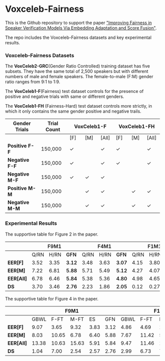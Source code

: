 # Voxceleb-Fairness

This is the Github repository to support the paper <a href="">"Improving Fairness in Speaker Verification Models Via Embedding Adaptation and Score Fusion"</a>.

The repo includes the Voxceleb-Fairness datasets and key experimental results.

### Voxceleb-Fairness Datasets

The <strong>VoxCeleb2-GRC</strong>(Gender Ratio Controlled) training dataset has five subsets. They have the same total of 2,500 speakers but with different numbers of male and female speakers. The female-to-male (F:M) gender ratio ranges from 9:1 to 1:9.

The <strong>VoxCeleb1-F</strong>(Fairness) test dataset controls for the presence of positive and negative trials with same or different genders.

The <strong>VoxCeleb1-FH</strong> (Fairness-Hard) test dataset controls more strictly, in which it only contains the same gender positive and negative trails.

<!-- 
<style type="text/css">
.tg {border-collapse:collapse;border-spacing:0;}
.tg td{border-color:black;border-style:solid;border-width:1px;font-family:Arial, sans-serif;font-size:14px; overflow:hidden;padding:10px 5px;word-break:normal;}
.tg th{border-color:black;border-style:solid;border-width:1px;font-family:Arial, sans-serif;font-size:14px;
  font-weight:normal;overflow:hidden;padding:10px 5px;word-break:normal;}
.tg .tg-fymr{border-color:inherit;font-weight:bold;text-align:center;vertical-align:top}
.tg .tg-0pky{border-color:inherit;text-align:center;vertical-align:top}
</style> -->

<table class="tg" style="width: 100%">
<thead>
  <tr>
    <th class="tg-fymr">Gender   Trials</th>
    <th class="tg-fymr">Trial Count</th>
    <th class="tg-fymr" colspan="3">VoxCeleb1-F </th>
    <th class="tg-fymr" colspan="3">VoxCeleb1-FH </th>
  </tr>
</thead>
<tbody>
  <tr>
    <td class="tg-0pky"></td>
    <td class="tg-0pky"></td>
    <td class="tg-fymr" style="width: 10%;">[F]</td>
    <td class="tg-fymr" style="width: 10%;">[M]</td>
    <td class="tg-fymr" style="width: 10%;">[All]</td>
    <td class="tg-fymr" style="width: 10%;">[F]</td>
    <td class="tg-fymr" style="width: 10%;">[M]</td>
    <td class="tg-fymr" style="width: 10%;">[All]</td>
  </tr>
  <tr>
    <td class="tg-fymr"><strong>Positive F-F</strong></td>
    <td class="tg-0pky">150,000</td>
    <td class="tg-0pky">✓</td>
    <td class="tg-0pky"></td>
    <td class="tg-0pky">✓</td>
    <td class="tg-0pky">✓</td>
    <td class="tg-0pky"></td>
    <td class="tg-0pky">✓</td>
  </tr>
  <tr>
    <td class="tg-fymr"><strong>Negative F-F</td>
    <td class="tg-0pky">150,000</td>
    <td class="tg-0pky">✓</td>
    <td class="tg-0pky"></td>
    <td class="tg-0pky">✓</td>
    <td class="tg-0pky">✓</td>
    <td class="tg-0pky"></td>
    <td class="tg-0pky">✓</td>
  </tr>
  <tr>
    <td class="tg-fymr"><strong>Negative M-F</td>
    <td class="tg-0pky">150,000</td>
    <td class="tg-0pky">✓</td>
    <td class="tg-0pky">✓</td>
    <td class="tg-0pky">✓</td>
    <td class="tg-0pky"></td>
    <td class="tg-0pky"></td>
    <td class="tg-0pky"></td>
  </tr>
  <tr>
    <td class="tg-fymr"><strong>Positive M-M</td>
    <td class="tg-0pky">150,000</td>
    <td class="tg-0pky"></td>
    <td class="tg-0pky">✓</td>
    <td class="tg-0pky">✓</td>
    <td class="tg-0pky"></td>
    <td class="tg-0pky">✓</td>
    <td class="tg-0pky">✓</td>
  </tr>
  <tr>
    <td class="tg-fymr"><strong>Negative M-M</td>
    <td class="tg-0pky">150,000</td>
    <td class="tg-0pky"></td>
    <td class="tg-0pky">✓</td>
    <td class="tg-0pky">✓</td>
    <td class="tg-0pky"></td>
    <td class="tg-0pky">✓</td>
    <td class="tg-0pky">✓</td>
  </tr>
</tbody>
</table>



### Experimental Results 


The supportive table for Figure 2 in the paper.

<!-- <style type="text/css">
.tg  {border-collapse:collapse;border-spacing:0;}
.tg td{border-color:black;border-style:solid;border-width:1px;font-family:Arial, sans-serif;font-size:14px;
  overflow:hidden;padding:10px 5px;word-break:normal;}
.tg th{border-color:black;border-style:solid;border-width:1px;font-family:Arial, sans-serif;font-size:14px;
  font-weight:normal;overflow:hidden;padding:10px 5px;word-break:normal;}
.tg .tg-l1d2{background-color:#FFF;color:#24292F;font-weight:bold;text-align:left;vertical-align:top}
.tg .tg-aldk{background-color:#FFF;color:#24292F;font-weight:bold;text-align:center;vertical-align:middle}
.tg .tg-xao6{background-color:#FFF;color:#24292F;font-weight:bold;text-align:left;vertical-align:middle}
.tg .tg-cwad{background-color:#FFF;color:#24292F;text-align:left;vertical-align:middle}
</style> -->

<table class="tg">
<thead>
  <tr>
    <th class="tg-aldk"></th>
    <th class="tg-aldk" colspan="3"><span style="font-weight:600">F9M1</span></th>
    <th class="tg-aldk" colspan="3"><span style="font-weight:600">F4M1</span></th>
    <th class="tg-aldk" colspan="3"><span style="font-weight:600">F1M1</span></th>
    <th class="tg-aldk" colspan="3"><span style="font-weight:600">F1M4</span></th>
    <th class="tg-xao6" colspan="3"><span style="font-weight:600">F1M9</span></th>
  </tr>
</thead>
<tbody>
  <tr>
    <td class="tg-cwad"></td>
    <td class="tg-cwad">Q/RN</td>
    <td class="tg-cwad">H/RN</td>
    <td class="tg-l1d2"><span style="font-weight:600">GFN</span></td>
    <td class="tg-cwad">Q/RN</td>
    <td class="tg-cwad">H/RN</td>
    <td class="tg-l1d2"><span style="font-weight:600">GFN</span></td>
    <td class="tg-cwad">Q/RN</td>
    <td class="tg-cwad">H/RN</td>
    <td class="tg-l1d2"><span style="font-weight:600">GFN</span></td>
    <td class="tg-cwad">Q/RN</td>
    <td class="tg-cwad">H/RN</td>
    <td class="tg-l1d2"><span style="font-weight:600">GFN</span></td>
    <td class="tg-cwad">Q/RN</td>
    <td class="tg-cwad">H/RN</td>
    <td class="tg-l1d2"><span style="font-weight:600">GFN</span></td>
  </tr>
  <tr>
    <td class="tg-l1d2"><span style="font-weight:600"><strong>EER[F]</span></td>
    <td class="tg-cwad">3.52</td>
    <td class="tg-cwad">3.35</td>
    <td class="tg-l1d2"><span style="font-weight:600">3.12</span></td>
    <td class="tg-cwad">3.48</td>
    <td class="tg-cwad">3.63</td>
    <td class="tg-l1d2"><span style="font-weight:600">3.07</span></td>
    <td class="tg-cwad">4.15</td>
    <td class="tg-cwad">3.80</td>
    <td class="tg-l1d2"><span style="font-weight:600">3.65</span></td>
    <td class="tg-cwad">5.61</td>
    <td class="tg-cwad">5.42</td>
    <td class="tg-l1d2"><span style="font-weight:600">4.92</span></td>
    <td class="tg-cwad">6.51</td>
    <td class="tg-cwad">6.25</td>
    <td class="tg-l1d2"><span style="font-weight:600">5.53</span></td>
  </tr>
  <tr>
    <td class="tg-l1d2"><span style="font-weight:600"><strong>EER[M]</span></td>
    <td class="tg-cwad">7.22</td>
    <td class="tg-cwad">6.81</td>
    <td class="tg-l1d2"><span style="font-weight:600">5.88</span></td>
    <td class="tg-cwad">5.71</td>
    <td class="tg-cwad">5.49</td>
    <td class="tg-l1d2"><span style="font-weight:600">5.12</span></td>
    <td class="tg-cwad">4.27</td>
    <td class="tg-cwad">4.07</td>
    <td class="tg-l1d2"><span style="font-weight:600">4.00</span></td>
    <td class="tg-cwad">3.65</td>
    <td class="tg-cwad">3.65</td>
    <td class="tg-l1d2"><span style="font-weight:600">3.82</span></td>
    <td class="tg-cwad">3.57</td>
    <td class="tg-cwad">3.42</td>
    <td class="tg-l1d2"><span style="font-weight:600">3.30</span></td>
  </tr>
  <tr>
    <td class="tg-l1d2"><span style="font-weight:600"><strong>EER[All]</span></td>
    <td class="tg-cwad">6.78</td>
    <td class="tg-cwad">6.46</td>
    <td class="tg-l1d2"><span style="font-weight:600">5.84</span></td>
    <td class="tg-cwad">5.38</td>
    <td class="tg-cwad">5.36</td>
    <td class="tg-l1d2"><span style="font-weight:600">4.80</span></td>
    <td class="tg-cwad">4.98</td>
    <td class="tg-cwad">4.65</td>
    <td class="tg-l1d2"><span style="font-weight:600">4.42</span></td>
    <td class="tg-cwad">5.84</td>
    <td class="tg-cwad">5.84</td>
    <td class="tg-l1d2"><span style="font-weight:600">5.04</span></td>
    <td class="tg-cwad">7.11</td>
    <td class="tg-cwad">7.15</td>
    <td class="tg-l1d2"><span style="font-weight:600">5.08</span></td>
  </tr>
  <tr>
    <td class="tg-l1d2"><span style="font-weight:600"><strong>DS</span></td>
    <td class="tg-cwad">3.70</td>
    <td class="tg-cwad">3.46</td>
    <td class="tg-l1d2"><span style="font-weight:600">2.76</span></td>
    <td class="tg-cwad">2.23</td>
    <td class="tg-cwad">1.86</td>
    <td class="tg-l1d2"><span style="font-weight:600">2.05</span></td>
    <td class="tg-cwad">0.12</td>
    <td class="tg-cwad">0.27</td>
    <td class="tg-l1d2"><span style="font-weight:600">0.35</span></td>
    <td class="tg-cwad">1.96</td>
    <td class="tg-cwad">1.77</td>
    <td class="tg-l1d2"><span style="font-weight:600">1.10</span></td>
    <td class="tg-cwad">2.94</td>
    <td class="tg-cwad">2.83</td>
    <td class="tg-l1d2"><span style="font-weight:600">2.23</span></td>
  </tr>
</tbody>
</table>


The supportive table for Figure 4 in the paper.

<!-- <style type="text/css">
.tg  {border-collapse:collapse;border-spacing:0;}
.tg td{border-color:black;border-style:solid;border-width:1px;font-family:Arial, sans-serif;font-size:14px;
  overflow:hidden;padding:10px 5px;word-break:normal;}
.tg th{border-color:black;border-style:solid;border-width:1px;font-family:Arial, sans-serif;font-size:14px;
  font-weight:normal;overflow:hidden;padding:10px 5px;word-break:normal;}
.tg .tg-cly1{text-align:left;vertical-align:middle}
.tg .tg-wa1i{font-weight:bold;text-align:center;vertical-align:middle}
.tg .tg-nrix{text-align:center;vertical-align:middle}
.tg .tg-amwm{font-weight:bold;text-align:center;vertical-align:top}
</style> -->

<table class="tg">
<thead>
  <tr>
    <th class="tg-wa1i"></th>
    <th class="tg-wa1i" colspan="5">F9M1&nbsp;&nbsp;&nbsp;</th>
    <th class="tg-wa1i" colspan="5">F1M1&nbsp;&nbsp;&nbsp;</th>
    <th class="tg-wa1i" colspan="5">F1M9&nbsp;&nbsp;&nbsp;</th>
  </tr>
</thead>
<tbody>
  <tr>
    <td class="tg-cly1"></td>
    <td class="tg-nrix">GBWL</td>
    <td class="tg-nrix">F-FT</td>
    <td class="tg-nrix">M-FT</td>
    <td class="tg-nrix">ES</td>
    <td class="tg-amwm">GFN</td>
    <td class="tg-nrix">GBWL</td>
    <td class="tg-nrix">F-FT</td>
    <td class="tg-nrix">M-FT</td>
    <td class="tg-nrix">ES</td>
    <td class="tg-amwm">GFN</td>
    <td class="tg-nrix">GBWL</td>
    <td class="tg-nrix">F-FT</td>
    <td class="tg-nrix">M-FT</td>
    <td class="tg-nrix">ES</td>
    <td class="tg-amwm">GFN</td>
  </tr>
  <tr>
    <td class="tg-cly1"><strong>EER[F]</td>
    <td class="tg-nrix">9.07</td>
    <td class="tg-nrix">3.65</td>
    <td class="tg-nrix">9.32</td>
    <td class="tg-nrix">3.83</td>
    <td class="tg-amwm">3.12</td>
    <td class="tg-nrix">4.86</td>
    <td class="tg-nrix">4.69</td>
    <td class="tg-nrix">12.34</td>
    <td class="tg-nrix">4.51</td>
    <td class="tg-amwm">3.65</td>
    <td class="tg-nrix">6.95</td>
    <td class="tg-nrix">6.12</td>
    <td class="tg-nrix">12.25</td>
    <td class="tg-nrix">6.48</td>
    <td class="tg-amwm">5.53</td>
  </tr>
  <tr>
    <td class="tg-cly1"><strong>EER[M]</td>
    <td class="tg-nrix">8.03</td>
    <td class="tg-nrix">10.65</td>
    <td class="tg-nrix">6.78</td>
    <td class="tg-nrix">6.40</td>
    <td class="tg-amwm">5.88</td>
    <td class="tg-nrix">7.67</td>
    <td class="tg-nrix">11.42</td>
    <td class="tg-nrix">5.81</td>
    <td class="tg-nrix">4.64</td>
    <td class="tg-amwm">4.00</td>
    <td class="tg-nrix">8.95</td>
    <td class="tg-nrix">8.83</td>
    <td class="tg-nrix">4.12</td>
    <td class="tg-nrix">3.63</td>
    <td class="tg-amwm">3.30</td>
  </tr>
  <tr>
    <td class="tg-cly1"><strong>EER[All]</td>
    <td class="tg-nrix">13.38</td>
    <td class="tg-nrix">10.63</td>
    <td class="tg-nrix">15.63</td>
    <td class="tg-nrix">5.91</td>
    <td class="tg-amwm">5.84</td>
    <td class="tg-nrix">9.47</td>
    <td class="tg-nrix">11.46</td>
    <td class="tg-nrix">15.39</td>
    <td class="tg-nrix">5.47</td>
    <td class="tg-amwm">4.42</td>
    <td class="tg-nrix">9.88</td>
    <td class="tg-nrix">12.13</td>
    <td class="tg-nrix">13.42</td>
    <td class="tg-nrix">6.14</td>
    <td class="tg-amwm">5.08</td>
  </tr>
  <tr>
    <td class="tg-cly1"><strong>DS</td>
    <td class="tg-nrix">1.04</td>
    <td class="tg-nrix">7.00</td>
    <td class="tg-nrix">2.54</td>
    <td class="tg-nrix">2.57</td>
    <td class="tg-amwm">2.76</td>
    <td class="tg-nrix">2.99</td>
    <td class="tg-nrix">6.73</td>
    <td class="tg-nrix">7.16</td>
    <td class="tg-nrix">0.31</td>
    <td class="tg-amwm">0.35</td>
    <td class="tg-nrix">2.00</td>
    <td class="tg-nrix">2.71</td>
    <td class="tg-nrix">8.13</td>
    <td class="tg-nrix">2.85</td>
    <td class="tg-amwm">2.23</td>
  </tr>
</tbody>
</table>
